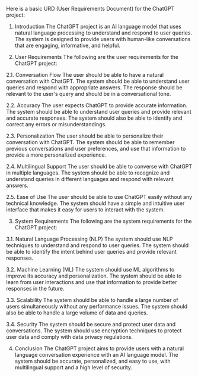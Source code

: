 Here is a basic URD (User Requirements Document) for the ChatGPT project:

1. Introduction
The ChatGPT project is an AI language model that uses natural language processing to understand and respond to user queries. The system is designed to provide users with human-like conversations that are engaging, informative, and helpful.

2. User Requirements
The following are the user requirements for the ChatGPT project:

2.1. Conversation Flow
The user should be able to have a natural conversation with ChatGPT. The system should be able to understand user queries and respond with appropriate answers. The response should be relevant to the user's query and should be in a conversational tone.

2.2. Accuracy
The user expects ChatGPT to provide accurate information. The system should be able to understand user queries and provide relevant and accurate responses. The system should also be able to identify and correct any errors or misunderstandings.

2.3. Personalization
The user should be able to personalize their conversation with ChatGPT. The system should be able to remember previous conversations and user preferences, and use that information to provide a more personalized experience.

2.4. Multilingual Support
The user should be able to converse with ChatGPT in multiple languages. The system should be able to recognize and understand queries in different languages and respond with relevant answers.

2.5. Ease of Use
The user should be able to use ChatGPT easily without any technical knowledge. The system should have a simple and intuitive user interface that makes it easy for users to interact with the system.

3. System Requirements
The following are the system requirements for the ChatGPT project:

3.1. Natural Language Processing (NLP)
The system should use NLP techniques to understand and respond to user queries. The system should be able to identify the intent behind user queries and provide relevant responses.

3.2. Machine Learning (ML)
The system should use ML algorithms to improve its accuracy and personalization. The system should be able to learn from user interactions and use that information to provide better responses in the future.

3.3. Scalability
The system should be able to handle a large number of users simultaneously without any performance issues. The system should also be able to handle a large volume of data and queries.

3.4. Security
The system should be secure and protect user data and conversations. The system should use encryption techniques to protect user data and comply with data privacy regulations.

4. Conclusion
The ChatGPT project aims to provide users with a natural language conversation experience with an AI language model. The system should be accurate, personalized, and easy to use, with multilingual support and a high level of security.